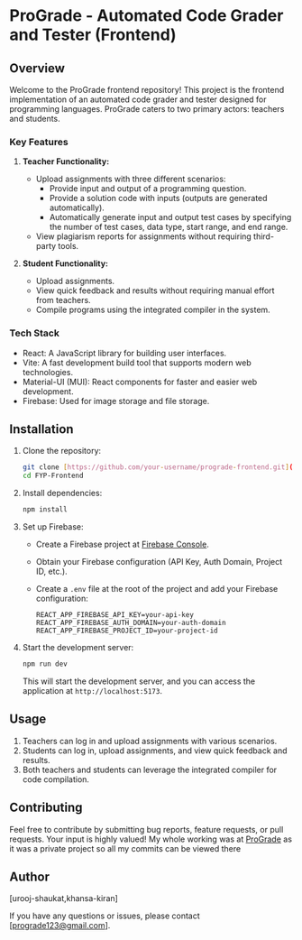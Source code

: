 # ProGrade - Automated Code Grader and Tester (Frontend)

## Overview

Welcome to the ProGrade frontend repository! This project is the frontend implementation of an automated code grader and tester designed for programming languages. ProGrade caters to two primary actors: teachers and students.

### Key Features

1. **Teacher Functionality:**
   - Upload assignments with three different scenarios:
     - Provide input and output of a programming question.
     - Provide a solution code with inputs (outputs are generated automatically).
     - Automatically generate input and output test cases by specifying the number of test cases, data type, start range, and end range.
   - View plagiarism reports for assignments without requiring third-party tools.

2. **Student Functionality:**
   - Upload assignments.
   - View quick feedback and results without requiring manual effort from teachers.
   - Compile programs using the integrated compiler in the system.

### Tech Stack

- React: A JavaScript library for building user interfaces.
- Vite: A fast development build tool that supports modern web technologies.
- Material-UI (MUI): React components for faster and easier web development.
- Firebase: Used for image storage and file storage.

## Installation

1. Clone the repository:

   ```bash
   git clone [https://github.com/your-username/prograde-frontend.git](https://github.com/urooj-shaukat/FYP-Frontend.git)
   cd FYP-Frontend
   ```

2. Install dependencies:

   ```bash
   npm install
   ```

3. Set up Firebase:
   - Create a Firebase project at [Firebase Console](https://console.firebase.google.com/).
   - Obtain your Firebase configuration (API Key, Auth Domain, Project ID, etc.).
   - Create a `.env` file at the root of the project and add your Firebase configuration:

     ```env
     REACT_APP_FIREBASE_API_KEY=your-api-key
     REACT_APP_FIREBASE_AUTH_DOMAIN=your-auth-domain
     REACT_APP_FIREBASE_PROJECT_ID=your-project-id
     ```

4. Start the development server:

   ```bash
   npm run dev
   ```

   This will start the development server, and you can access the application at `http://localhost:5173`.

## Usage

1. Teachers can log in and upload assignments with various scenarios.
2. Students can log in, upload assignments, and view quick feedback and results.
3. Both teachers and students can leverage the integrated compiler for code compilation.

## Contributing

Feel free to contribute by submitting bug reports, feature requests, or pull requests. Your input is highly valued!
My whole working was at [ProGrade](https://github.com/prograde123) as it was a private project so all my commits can be viewed there

## Author

[urooj-shaukat,khansa-kiran]

If you have any questions or issues, please contact [prograde123@gmail.com].
